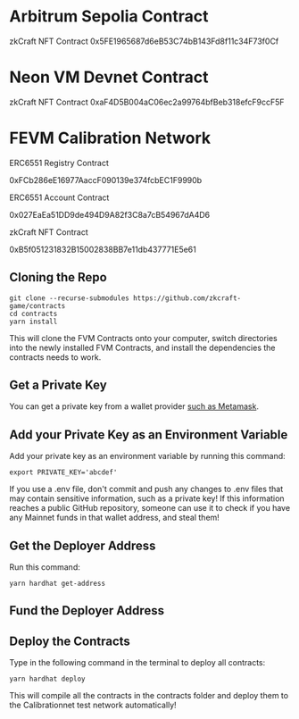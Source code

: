 # Arbitrum Sepolia Contract

zkCraft NFT Contract
0x5FE1965687d6eB53C74bB143Fd8f11c34F73f0Cf

# Neon VM Devnet Contract

zkCraft NFT Contract
0xaF4D5B004aC06ec2a99764bfBeb318efcF9ccF5F

# FEVM Calibration Network

ERC6551 Registry Contract

0xFCb286eE16977AaccF090139e374fcbEC1F9990b

ERC6551 Account Contract

0x027EaEa51DD9de494D9A82f3C8a7cB54967dA4D6

zkCraft NFT Contract

0xB5f051231832B15002838BB7e11db437771E5e61

## Cloning the Repo

```
git clone --recurse-submodules https://github.com/zkcraft-game/contracts
cd contracts
yarn install
```


This will clone the FVM Contracts onto your computer, switch directories into the newly installed FVM Contracts, and install the dependencies the contracts needs to work.


## Get a Private Key

You can get a private key from a wallet provider [such as Metamask](https://metamask.zendesk.com/hc/en-us/articles/360015289632-How-to-export-an-account-s-private-key).


## Add your Private Key as an Environment Variable

Add your private key as an environment variable by running this command:

 ```
export PRIVATE_KEY='abcdef'
```

If you use a .env file, don't commit and push any changes to .env files that may contain sensitive information, such as a private key! If this information reaches a public GitHub repository, someone can use it to check if you have any Mainnet funds in that wallet address, and steal them!


## Get the Deployer Address

Run this command:
```
yarn hardhat get-address
```

## Fund the Deployer Address


## Deploy the Contracts

Type in the following command in the terminal to deploy all contracts:

 ```
yarn hardhat deploy
```

This will compile all the contracts in the contracts folder and deploy them to the Calibrationnet test network automatically!
